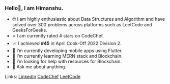 ### Hello👋, I am Himanshu.

- 🤓 I am highly enthusiastic about Data Structures and Algorithm and have solved over 300 problems across platforms such as LeetCode and GeeksForGeeks.
- ⭐ I am currently rated 4 stars on CodeChef.
- 📈 I achieved **#45** in April Cook-Off 2022 Division 2.
- 🔭 I’m currently developing mobile apps using Flutter.
- 🌱 I’m currently learning MERN stack and Blockchain.
- 🤔 I’m looking for help with resources for Blockchain.
- 💬 Ask me about anything.

Links: 
[LinkedIn](https://www.linkedin.com/in/himanshu-harlalka-ba0a8b1ab/)
[CodeChef](https://www.codechef.com/users/himanshu__11)
[LeetCode](https://leetcode.com/himanshuharlalka/)

